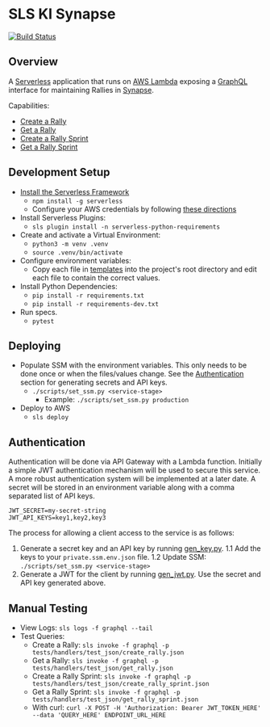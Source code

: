 # SLS KI Synapse

[![Build Status](https://travis-ci.com/pcstout/sls_ki_synapse.svg?branch=master)](https://travis-ci.com/pcstout/sls_ki_synapse)

## Overview

A [Serverless](https://serverless.com/framework/docs/getting-started) application that runs on [AWS Lambda](https://aws.amazon.com/lambda) exposing a [GraphQL](https://graphql.org) interface for maintaining Rallies in [Synapse](https://www.synapse.org).

Capabilities:

- [Create a Rally](tests/handlers/test_json/create_rally.json)
- [Get a Rally](tests/handlers/test_json/get_rally.json)
- [Create a Rally Sprint](tests/handlers/test_json/create_rally_sprint.json)
- [Get a Rally Sprint](tests/handlers/test_json/get_rally_sprint.json)

## Development Setup

- [Install the Serverless Framework](https://serverless.com/framework/docs/providers/aws/guide/quick-start)
  - `npm install -g serverless`
  - Configure your AWS credentials by following [these directions](https://serverless.com/framework/docs/providers/aws/guide/credentials)
- Install Serverless Plugins:
  - `sls plugin install -n serverless-python-requirements`
- Create and activate a Virtual Environment:
  - `python3 -m venv .venv`
  - `source .venv/bin/activate` 
- Configure environment variables:
  - Copy each file in [templates](templates) into the project's root directory and edit each file to contain the correct values.
- Install Python Dependencies:
  - `pip install -r requirements.txt`
  - `pip install -r requirements-dev.txt`
- Run specs.
  - `pytest`

## Deploying

- Populate SSM with the environment variables. This only needs to be done once or when the files/values change. See the [Authentication](#authentication) section for generating secrets and API keys.
  - `./scripts/set_ssm.py <service-stage>` 
    - Example: `./scripts/set_ssm.py production`
- Deploy to AWS
  - `sls deploy`
  
## Authentication

Authentication will be done via API Gateway with a Lambda function.
Initially a simple JWT authentication mechanism will be used to secure this service. A more robust authentication system will be implemented at a later date.
A secret will be stored in an environment variable along with a comma separated list of API keys.

```shell
JWT_SECRET=my-secret-string
JWT_API_KEYS=key1,key2,key3
```

The process for allowing a client access to the service is as follows:

1. Generate a secret key and an API key by running [gen_key.py](scripts/gen_key.py).
   1.1 Add the keys to your `private.ssm.env.json` file.
   1.2 Update SSM: `./scripts/set_ssm.py <service-stage>`
2. Generate a JWT for the client by running [gen_jwt.py](scripts/gen_jwt.py). Use the secret and API key generated above.

## Manual Testing

- View Logs: `sls logs -f graphql --tail`
- Test Queries:
  - Create a Rally: `sls invoke -f graphql -p tests/handlers/test_json/create_rally.json`
  - Get a Rally:  `sls invoke -f graphql -p tests/handlers/test_json/get_rally.json`
  - Create a Rally Sprint: `sls invoke -f graphql -p tests/handlers/test_json/create_rally_sprint.json`
  - Get a Rally Sprint:  `sls invoke -f graphql -p tests/handlers/test_json/get_rally_sprint.json`
  - With curl: `curl -X POST -H 'Authorization: Bearer JWT_TOKEN_HERE' --data 'QUERY_HERE' ENDPOINT_URL_HERE`
